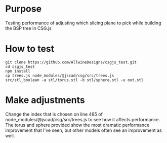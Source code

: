 # Purpose
Testing performance of adjusting which slicing plane to pick while building the BSP tree in CSG.js 

# How to test

    git clone https://github.com/AllwineDesigns/csgjs_test.git
    cd csgjs_test
    npm install
    cp trees.js node_modules/@jscad/csg/src/trees.js
    src/stl_boolean -a stl/torus.stl -b stl/sphere.stl -u out.stl

# Make adjustments

Change the index that is chosen on line 485 of node_modules/@jscad/csg/src/trees.js to see how it affects performance. The torus and sphere provided show the most dramatic performance improvement that I've seen, but other
models often see an improvement as well.
